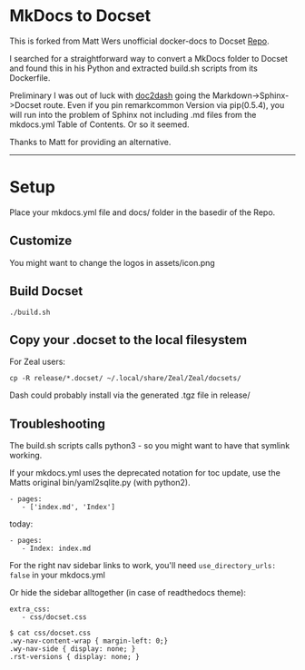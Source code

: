 # MkDocs to Docset

This is forked from Matt Wers unofficial docker-docs to Docset [Repo](https://github.com/MWers/docker-docset/).

I searched for a straightforward way to convert a MkDocs folder to Docset and found this in his Python and extracted build.sh scripts from its Dockerfile.

Preliminary I was out of luck with [doc2dash](https://github.com/hynek/doc2dash) going the Markdown->Sphinx->Docset route. Even if you pin remarkcommon Version via pip(0.5.4), you will run into the problem of Sphinx not including .md files from the mkdocs.yml Table of Contents. Or so it seemed.

Thanks to Matt for providing an alternative.

---- 

# Setup

Place your mkdocs.yml file and docs/ folder in the basedir of the Repo.

## Customize

You might want to change the logos in assets/icon.png

## Build Docset

```
./build.sh
```

## Copy your .docset to the local filesystem

For Zeal users:

```
cp -R release/*.docset/ ~/.local/share/Zeal/Zeal/docsets/
```

Dash could probably install via the generated .tgz file in release/

## Troubleshooting

The build.sh scripts calls python3 - so you might want to have that symlink working.

If your mkdocs.yml uses the deprecated notation for toc update, use the Matts original bin/yaml2sqlite.py (with python2).

```
- pages:
   - ['index.md', 'Index']
```

today:

```
- pages:
   - Index: index.md
```

For the right nav sidebar links to work, you'll need `use_directory_urls: false` in your mkdocs.yml

Or hide the sidebar alltogether (in case of readthedocs theme):

```
extra_css:
   - css/docset.css
```

```
$ cat css/docset.css 
.wy-nav-content-wrap { margin-left: 0;}
.wy-nav-side { display: none; }
.rst-versions { display: none; }
```
